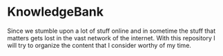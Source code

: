 # KnowledgeBank
Since we stumble upon a lot of stuff online and in sometime the stuff that matters gets lost in the vast network of the internet.
With this repository I will try to organize the content that I consider worthy of my time.
